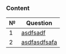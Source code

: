 

### Content

| №   | Question |
| --- | --------- |
| 1   | [asdfsadf](#asdfsadf) |
| 2   | [asdfasdfsafa](#asdfasdfsafa) |
